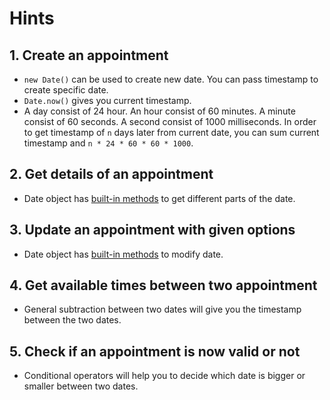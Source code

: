 # Hints

## 1. Create an appointment

- `new Date()` can be used to create new date. You can pass timestamp to create specific date.
- `Date.now()` gives you current timestamp.
- A day consist of 24 hour. An hour consist of 60 minutes. A minute consist of 60 seconds. A second consist of 1000 milliseconds. In order to get timestamp of `n` days later from current date, you can sum current timestamp and `n * 24 * 60 * 60 * 1000`.

## 2. Get details of an appointment

- Date object has [built-in methods][mdn-date-methods] to get different parts of the date.

## 3. Update an appointment with given options

- Date object has [built-in methods][mdn-date-methods] to modify date.

## 4. Get available times between two appointment

- General subtraction between two dates will give you the timestamp between the two dates.

## 5. Check if an appointment is now valid or not

- Conditional operators will help you to decide which date is bigger or smaller between two dates.

[mdn-date-methods]: https://developer.mozilla.org/en-US/docs/Web/JavaScript/Reference/Global_Objects/Date#instance_methods
